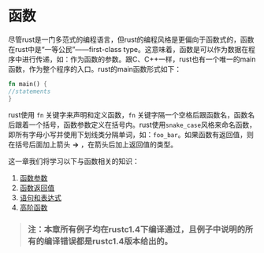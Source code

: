# 函数
  尽管rust是一门多范式的编程语言，但rust的编程风格是更偏向于函数式的，函数在rust中是“一等公民”——first-class type。这意味着，函数是可以作为数据在程序中进行传递，如：作为函数的参数。跟C、C++一样，rust也有一个唯一的main函数，作为整个程序的入口。rust的main函数形式如下：
  ```rust
fn main() {
  //statements
}
  ```
  rust使用 `fn` 关键字来声明和定义函数，`fn` 关键字隔一个空格后跟函数名，函数名后跟着一个括号，函数参数定义在括号内。rust使用`snake_case`风格来命名函数，即所有字母小写并使用下划线类分隔单词，如：`foo_bar`。如果函数有返回值，则在括号后面加上箭头 __->__ ，在箭头后加上返回值的类型。

  这一章我们将学习以下与函数相关的知识：
  1. [函数参数](arguement.md)
  2. [函数返回值](return_value.md)
  3. [语句和表达式](statement_expression.md)
  4. [高阶函数](high_order_function.md)

> ### 注：本章所有例子均在rustc1.4下编译通过，且例子中说明的所有的编译错误都是rustc1.4版本给出的。
